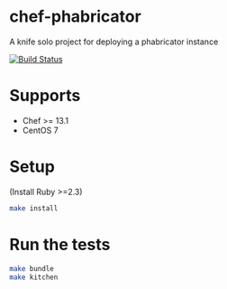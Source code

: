 # chef-phabricator
A knife solo project for deploying a phabricator instance

[![Build Status](https://travis-ci.org/usemarkup/chef-phabricator.svg?branch=master)](https://travis-ci.org/usemarkup/chef-phabricator)

# Supports

- Chef >= 13.1
- CentOS 7

# Setup

(Install Ruby >=2.3)
```bash
make install
```

# Run the tests

```bash
make bundle
make kitchen
```

